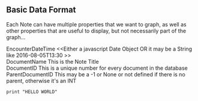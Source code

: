## Basic Data Format

Each Note can have multiple properties that we want to graph, as well as other properties that are useful to display, 
but not necessarily part of the graph... 

EncounterDateTime    <<Either a javascript Date Object OR it may be a String like 2016-08-05T13:30 >>  
DocumentName   <STRING>  This is the Note Title  
DocumentID     <INT>   This is a unique number for every document in the database  
ParentDocumentID  <INT>   This may be a -1 or None or not defined if there is no parent, otherwise it's an INT  
                          

    print "HELLO WORLD"
